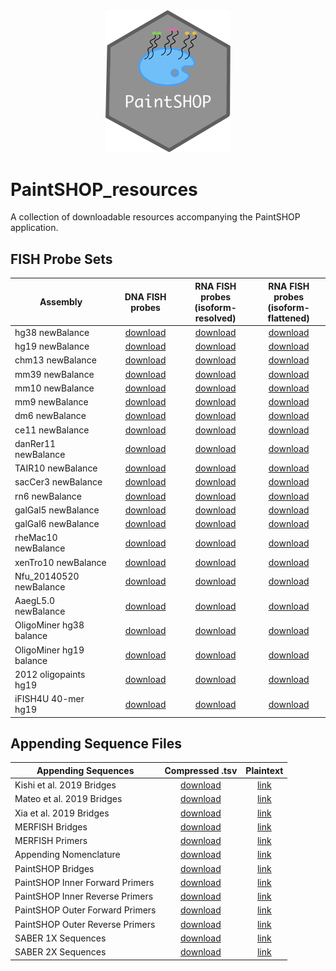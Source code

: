 <div align="center">
    <a href="#readme"><img src="PaintSHOP-logo.png" width="200"></a>
</div>

# PaintSHOP_resources

A collection of downloadable resources accompanying the PaintSHOP application.

## FISH Probe Sets

<div align="center">
    <table>
        <thead>
            <tr>
                <th align="center">Assembly</th>
                <th align="center">DNA FISH probes</th>
                <th align="center">RNA FISH probes<br>(isoform-resolved)</th>
                <th align="center">RNA FISH probes<br>(isoform-flattened)</th>
            </tr>
        </thead>
        <tbody>
            <tr>
                <td align="left">hg38 newBalance</td>
                <td align="center"><a href="https://paintshop-bucket.s3.amazonaws.com/v1.2/resources/all/hg38_all_newBalance.zip">download</a></td>
                <td align="center"><a href="https://paintshop-bucket.s3.amazonaws.com/v1.2/resources/refseq/hg38_refseq_newBalance.zip">download</a></td>
                <td align="center"><a href="https://paintshop-bucket.s3.amazonaws.com/v1.2/resources/iso/hg38_iso_newBalance.zip">download</a></td>
            </tr>
            <tr>
                <td align="left">hg19 newBalance</td>
                <td align="center"><a href="https://paintshop-bucket.s3.amazonaws.com/v1.2/resources/all/hg19_all_newBalance.zip">download</a></td>
                <td align="center"><a href="https://paintshop-bucket.s3.amazonaws.com/v1.2/resources/refseq/hg19_refseq_newBalance.zip">download</a></td>
                <td align="center"><a href="https://paintshop-bucket.s3.amazonaws.com/v1.2/resources/iso/hg19_iso_newBalance.zip">download</a></td>
            </tr>
            <tr>
                <td align="left">chm13 newBalance</td>
                <td align="center"><a href="https://paintshop-bucket.s3.amazonaws.com/v1.2/resources/all/chm13_all_newBalance.zip">download</a></td>
                <td align="center"><a href="https://paintshop-bucket.s3.amazonaws.com/v1.2/resources/refseq/chm13_refseq_newBalance.zip">download</a></td>
                <td align="center"><a href="https://paintshop-bucket.s3.amazonaws.com/v1.2/resources/iso/chm13_iso_newBalance.zip">download</a></td>
            </tr>
            <tr>
                <td align="left">mm39 newBalance</td>
                <td align="center"><a href="https://paintshop-bucket.s3.amazonaws.com/v1.2/resources/all/mm39_all_newBalance.zip">download</a></td>
                <td align="center"><a href="https://paintshop-bucket.s3.amazonaws.com/v1.2/resources/refseq/mm39_refseq_newBalance.zip">download</a></td>
                <td align="center"><a href="https://paintshop-bucket.s3.amazonaws.com/v1.2/resources/iso/mm39_iso_newBalance.zip">download</a></td>
            </tr>
            <tr>
                <td align="left">mm10 newBalance</td>
                <td align="center"><a href="https://paintshop-bucket.s3.amazonaws.com/v1.2/resources/all/mm10_all_newBalance.zip">download</a></td>
                <td align="center"><a href="https://paintshop-bucket.s3.amazonaws.com/v1.2/resources/refseq/mm10_refseq_newBalance.zip">download</a></td>
                <td align="center"><a href="https://paintshop-bucket.s3.amazonaws.com/v1.2/resources/iso/mm10_iso_newBalance.zip">download</a></td>
            </tr>
            <tr>
                <td align="left">mm9 newBalance</td>
                <td align="center"><a href="https://paintshop-bucket.s3.amazonaws.com/v1.2/resources/all/mm9_all_newBalance.zip">download</a></td>
                <td align="center"><a href="https://paintshop-bucket.s3.amazonaws.com/v1.2/resources/refseq/mm9_refseq_newBalance.zip">download</a></td>
                <td align="center"><a href="https://paintshop-bucket.s3.amazonaws.com/v1.2/resources/iso/mm9_iso_newBalance.zip">download</a></td>
            </tr>
            <tr>
                <td align="left">dm6 newBalance</td>
                <td align="center"><a href="https://paintshop-bucket.s3.amazonaws.com/v1.2/resources/all/dm6_all_newBalance.zip">download</a></td>
                <td align="center"><a href="https://paintshop-bucket.s3.amazonaws.com/v1.2/resources/refseq/dm6_refseq_newBalance.zip">download</a></td>
                <td align="center"><a href="https://paintshop-bucket.s3.amazonaws.com/v1.2/resources/iso/dm6_iso_newBalance.zip">download</a></td>
            </tr>
            <tr>
                <td align="left">ce11 newBalance</td>
                <td align="center"><a href="https://paintshop-bucket.s3.amazonaws.com/v1.2/resources/all/ce11_all_newBalance.zip">download</a></td>
                <td align="center"><a href="https://paintshop-bucket.s3.amazonaws.com/v1.2/resources/refseq/ce11_refseq_newBalance.zip">download</a></td>
                <td align="center"><a href="https://paintshop-bucket.s3.amazonaws.com/v1.2/resources/iso/ce11_iso_newBalance.zip">download</a></td>
            </tr>
            <tr>
                <td align="left">danRer11 newBalance</td>
                <td align="center"><a href="https://paintshop-bucket.s3.amazonaws.com/v1.2/resources/all/danRer11_all_newBalance.zip">download</a></td>
                <td align="center"><a href="https://paintshop-bucket.s3.amazonaws.com/v1.2/resources/refseq/danRer11_refseq_newBalance.zip">download</a></td>
                <td align="center"><a href="https://paintshop-bucket.s3.amazonaws.com/v1.2/resources/iso/danRer11_iso_newBalance.zip">download</a></td>
            </tr>
            <tr>
                <td align="left">TAIR10 newBalance</td>
                <td align="center"><a href="https://paintshop-bucket.s3.amazonaws.com/v1.2/resources/all/TAIR10_all_newBalance.zip">download</a></td>
                <td align="center"><a href="https://paintshop-bucket.s3.amazonaws.com/v1.2/resources/refseq/TAIR10_refseq_newBalance.zip">download</a></td>
                <td align="center"><a href="https://paintshop-bucket.s3.amazonaws.com/v1.2/resources/iso/TAIR10_iso_newBalance.zip">download</a></td>
            </tr>
            <tr>
                <td align="left">sacCer3 newBalance</td>
                <td align="center"><a href="https://paintshop-bucket.s3.amazonaws.com/v1.2/resources/all/sacCer3_all_newBalance.zip">download</a></td>
                <td align="center"><a href="https://paintshop-bucket.s3.amazonaws.com/v1.2/resources/refseq/sacCer3_refseq_newBalance.zip">download</a></td>
                <td align="center"><a href="https://paintshop-bucket.s3.amazonaws.com/v1.2/resources/iso/sacCer3_iso_newBalance.zip">download</a></td>
            </tr>
            <tr>
                <td align="left">rn6 newBalance</td>
                <td align="center"><a href="https://paintshop-bucket.s3.amazonaws.com/v1.2/resources/all/rn6_all_newBalance.zip">download</a></td>
                <td align="center"><a href="https://paintshop-bucket.s3.amazonaws.com/v1.2/resources/refseq/rn6_refseq_newBalance.zip">download</a></td>
                <td align="center"><a href="https://paintshop-bucket.s3.amazonaws.com/v1.2/resources/iso/rn6_iso_newBalance.zip">download</a></td>
            </tr>
            <tr>
                <td align="left">galGal5 newBalance</td>
                <td align="center"><a href="https://paintshop-bucket.s3.amazonaws.com/v1.2/resources/all/galGal5_all_newBalance.zip">download</a></td>
                <td align="center"><a href="https://paintshop-bucket.s3.amazonaws.com/v1.2/resources/refseq/galGal5_refseq_newBalance.zip">download</a></td>
                <td align="center"><a href="https://paintshop-bucket.s3.amazonaws.com/v1.2/resources/iso/galGal5_iso_newBalance.zip">download</a></td>
            </tr>
            <tr>
                <td align="left">galGal6 newBalance</td>
                <td align="center"><a href="https://paintshop-bucket.s3.amazonaws.com/v1.2/resources/all/galGal6_all_newBalance.zip">download</a></td>
                <td align="center"><a href="https://paintshop-bucket.s3.amazonaws.com/v1.2/resources/refseq/galGal6_refseq_newBalance.zip">download</a></td>
                <td align="center"><a href="https://paintshop-bucket.s3.amazonaws.com/v1.2/resources/iso/galGal6_iso_newBalance.zip">download</a></td>
            </tr>
            <tr>
                <td align="left">rheMac10 newBalance</td>
                <td align="center"><a href="https://paintshop-bucket.s3.amazonaws.com/v1.2/resources/all/rheMac10_all_newBalance.zip">download</a></td>
                <td align="center"><a href="https://paintshop-bucket.s3.amazonaws.com/v1.2/resources/refseq/rheMac10_refseq_newBalance.zip">download</a></td>
                <td align="center"><a href="https://paintshop-bucket.s3.amazonaws.com/v1.2/resources/iso/rheMac10_iso_newBalance.zip">download</a></td>
            </tr>
            <tr>
                <td align="left">xenTro10 newBalance</td>
                <td align="center"><a href="https://paintshop-bucket.s3.amazonaws.com/v1.2/resources/all/xenTro10_all_newBalance.zip">download</a></td>
                <td align="center"><a href="https://paintshop-bucket.s3.amazonaws.com/v1.2/resources/refseq/xenTro10_refseq_newBalance.zip">download</a></td>
                <td align="center"><a href="https://paintshop-bucket.s3.amazonaws.com/v1.2/resources/iso/xenTro10_iso_newBalance.zip">download</a></td>
            </tr>
            <tr>
                <td align="left">Nfu_20140520 newBalance</td>
                <td align="center"><a href="https://paintshop-bucket.s3.amazonaws.com/v1.2/resources/all/Nfu_20140520_all_newBalance.zip">download</a></td>
                <td align="center"><a href="https://paintshop-bucket.s3.amazonaws.com/v1.2/resources/refseq/Nfu_20140520_refseq_newBalance.zip">download</a></td>
                <td align="center"><a href="https://paintshop-bucket.s3.amazonaws.com/v1.2/resources/iso/Nfu_20140520_iso_newBalance.zip">download</a></td>
            </tr>
            <tr>
                <td align="left">AaegL5.0 newBalance</td>
                <td align="center"><a href="https://paintshop-bucket.s3.amazonaws.com/v1.2/resources/all/AaegL5.0_all_newBalance.zip">download</a></td>
                <td align="center"><a href="https://paintshop-bucket.s3.amazonaws.com/v1.2/resources/refseq/AaegL5.0_refseq_newBalance.zip">download</a></td>
                <td align="center"><a href="https://paintshop-bucket.s3.amazonaws.com/v1.2/resources/iso/AaegL5.0_iso_newBalance.zip">download</a></td>
            </tr>
            <tr>
                <td align="left">OligoMiner hg38 balance</td>
                <td align="center"><a href="https://paintshop-bucket.s3.amazonaws.com/v1.2/resources/all/hg38b_all_newBalance.zip">download</a></td>
                <td align="center"><a href="https://paintshop-bucket.s3.amazonaws.com/v1.2/resources/refseq/hg38b_refseq_newBalance.zip">download</a></td>
                <td align="center"><a href="https://paintshop-bucket.s3.amazonaws.com/v1.2/resources/iso/hg38b_iso_newBalance.zip">download</a></td>
            </tr>
            <tr>
                <td align="left">OligoMiner hg19 balance</td>
                <td align="center"><a href="https://paintshop-bucket.s3.amazonaws.com/v1.2/resources/all/hg19b_all_newBalance.zip">download</a></td>
                <td align="center"><a href="https://paintshop-bucket.s3.amazonaws.com/v1.2/resources/refseq/hg19b_refseq_newBalance.zip">download</a></td>
                <td align="center"><a href="https://paintshop-bucket.s3.amazonaws.com/v1.2/resources/iso/hg19b_iso_newBalance.zip">download</a></td>
            </tr>
            <tr>
                <td align="left">2012 oligopaints hg19</td>
                <td align="center"><a href="https://paintshop-bucket.s3.amazonaws.com/v1.2/resources/all/hg19_2012_all_newBalance.zip">download</a></td>
                <td align="center"><a href="https://paintshop-bucket.s3.amazonaws.com/v1.2/resources/refseq/hg19_2012_refseq_newBalance.zip">download</a></td>
                <td align="center"><a href="https://paintshop-bucket.s3.amazonaws.com/v1.2/resources/iso/hg19_2012_iso_newBalance.zip">download</a></td>
            </tr>
            <tr>
                <td align="left">iFISH4U 40-mer hg19</td>
                <td align="center"><a href="https://paintshop-bucket.s3.amazonaws.com/v1.2/resources/all/iFISH4U_all_newBalance.zip">download</a></td>
                <td align="center"><a href="https://paintshop-bucket.s3.amazonaws.com/v1.2/resources/refseq/iFISH4U_refseq_newBalance.zip">download</a></td>
                <td align="center"><a href="https://paintshop-bucket.s3.amazonaws.com/v1.2/resources/iso/iFISH4U_iso_newBalance.zip">download</a></td>
            </tr>
        </tbody>
    </table>
</div>

## Appending Sequence Files

<div align="center">
    <table>
        <thead>
            <tr>
                <th align="center">Appending Sequences</th>
                <th align="center">Compressed .tsv</th>
                <th align="center">Plaintext</th>
            </tr>
        </thead>
        <tbody>
            <tr>
                <td align="left">Kishi et al. 2019 Bridges</td>
                <td align="center"><a href="https://paintshop-bucket.s3.amazonaws.com/v1.2/resources/appending/Kishi2019_bridges.zip">download</a></td>
                <td align="center"><a href="https://paintshop-bucket.s3.amazonaws.com/v1.2/resources/appending_plaintext/Kishi2019_bridges.txt">link</a></td>
            </tr>
            <tr>
                <td align="left">Mateo et al. 2019 Bridges</td>
                <td align="center"><a href="https://paintshop-bucket.s3.amazonaws.com/v1.2/resources/appending/Mateo2019_bridges.zip">download</a></td>
                <td align="center"><a href="https://paintshop-bucket.s3.amazonaws.com/v1.2/resources/appending_plaintext/Mateo2019_bridges.txt">link</a></td>
            </tr>
            <tr>
                <td align="left">Xia et al. 2019 Bridges</td>
                <td align="center"><a href="https://paintshop-bucket.s3.amazonaws.com/v1.2/resources/appending/Xia2019_bridges.zip">download</a></td>
                <td align="center"><a href="https://paintshop-bucket.s3.amazonaws.com/v1.2/resources/appending_plaintext/Xia2019_bridges.txt">link</a></td>
            </tr>
            <tr>
                <td align="left">MERFISH Bridges</td>
                <td align="center"><a href="https://paintshop-bucket.s3.amazonaws.com/v1.2/resources/appending/merfish_bridges.zip">download</a></td>
                <td align="center"><a href="https://paintshop-bucket.s3.amazonaws.com/v1.2/resources/appending_plaintext/merfish_bridges.txt">link</a></td>
            </tr>
            <tr>
                <td align="left">MERFISH Primers</td>
                <td align="center"><a href="https://paintshop-bucket.s3.amazonaws.com/v1.2/resources/appending/merfish_primers.zip">download</a></td>
                <td align="center"><a href="https://paintshop-bucket.s3.amazonaws.com/v1.2/resources/appending_plaintext/merfish_primers.txt">link</a></td>
            </tr>
            <tr>
                <td align="left">Appending Nomenclature</td>
                <td align="center"><a href="https://paintshop-bucket.s3.amazonaws.com/v1.2/resources/appending/nomenclature.zip">download</a></td>
                <td align="center"><a href="https://paintshop-bucket.s3.amazonaws.com/v1.2/resources/appending_plaintext/nomenclature.txt">link</a></td>
            </tr>
            <tr>
                <td align="left">PaintSHOP Bridges</td>
                <td align="center"><a href="https://paintshop-bucket.s3.amazonaws.com/v1.2/resources/appending/ps_bridges.zip">download</a></td>
                <td align="center"><a href="https://paintshop-bucket.s3.amazonaws.com/v1.2/resources/appending_plaintext/ps_bridges.txt">link</a></td>
            </tr>
            <tr>
                <td align="left">PaintSHOP Inner Forward Primers</td>
                <td align="center"><a href="https://paintshop-bucket.s3.amazonaws.com/v1.2/resources/appending/ps_if.zip">download</a></td>
                <td align="center"><a href="https://paintshop-bucket.s3.amazonaws.com/v1.2/resources/appending_plaintext/ps_if.txt">link</a></td>
            </tr>
            <tr>
                <td align="left">PaintSHOP Inner Reverse Primers</td>
                <td align="center"><a href="https://paintshop-bucket.s3.amazonaws.com/v1.2/resources/appending/ps_ir.zip">download</a></td>
                <td align="center"><a href="https://paintshop-bucket.s3.amazonaws.com/v1.2/resources/appending_plaintext/ps_ir.txt">link</a></td>
            </tr>
            <tr>
                <td align="left">PaintSHOP Outer Forward Primers</td>
                <td align="center"><a href="https://paintshop-bucket.s3.amazonaws.com/v1.2/resources/appending/ps_of.zip">download</a></td>
                <td align="center"><a href="https://paintshop-bucket.s3.amazonaws.com/v1.2/resources/appending_plaintext/ps_of.txt">link</a></td>
            </tr>
            <tr>
                <td align="left">PaintSHOP Outer Reverse Primers</td>
                <td align="center"><a href="https://paintshop-bucket.s3.amazonaws.com/v1.2/resources/appending/ps_or.zip">download</a></td>
                <td align="center"><a href="https://paintshop-bucket.s3.amazonaws.com/v1.2/resources/appending_plaintext/ps_or.txt">link</a></td>
            </tr>
            <tr>
                <td align="left">SABER 1X Sequences</td>
                <td align="center"><a href="https://paintshop-bucket.s3.amazonaws.com/v1.2/resources/appending/saber_1x.zip">download</a></td>
                <td align="center"><a href="https://paintshop-bucket.s3.amazonaws.com/v1.2/resources/appending_plaintext/saber_1x.txt">link</a></td>
            </tr>
            <tr>
                <td align="left">SABER 2X Sequences</td>
                <td align="center"><a href="https://paintshop-bucket.s3.amazonaws.com/v1.2/resources/appending/saber_2x.zip">download</a></td>
                <td align="center"><a href="https://paintshop-bucket.s3.amazonaws.com/v1.2/resources/appending_plaintext/saber_2x.txt">link</a></td>
            </tr>
        </tbody>
    </table>
</div>
